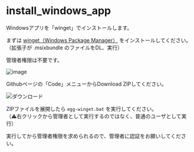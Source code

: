 # install_windows_app
Windowsアプリを「winget」でインストールします。

まずは [winget（Windows Package Manager）](https://github.com/microsoft/winget-cli/releases/latest) をインストールしてください。
（拡張子が .msixbundle のファイルをDL、実行）

管理者権限は不要です。

![image](https://user-images.githubusercontent.com/86991695/135211970-0af80bb2-8bcd-49e7-a527-d85d225c1c56.png)

Githubページの「Code」メニューからDownload ZIPしてください。

![ダウンロード](https://user-images.githubusercontent.com/86991695/134862588-27c6996f-51aa-4892-b282-c36e9a73df4f.png)

ZIPファイルを展開したら `egg-winget.bat` を実行してください。  
（⚠右クリックから管理者として実行するのではなく、普通のユーザとして実行）

実行してから管理者権限を求められるので、管理者に認証をお願いしてください。
